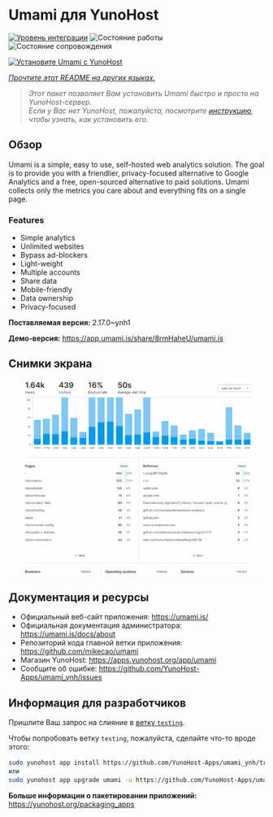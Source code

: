 <!--
Важно: этот README был автоматически сгенерирован <https://github.com/YunoHost/apps/tree/master/tools/readme_generator>
Он НЕ ДОЛЖЕН редактироваться вручную.
-->

# Umami для YunoHost

[![Уровень интеграции](https://apps.yunohost.org/badge/integration/umami)](https://ci-apps.yunohost.org/ci/apps/umami/)
![Состояние работы](https://apps.yunohost.org/badge/state/umami)
![Состояние сопровождения](https://apps.yunohost.org/badge/maintained/umami)

[![Установите Umami с YunoHost](https://install-app.yunohost.org/install-with-yunohost.svg)](https://install-app.yunohost.org/?app=umami)

*[Прочтите этот README на других языках.](./ALL_README.md)*

> *Этот пакет позволяет Вам установить Umami быстро и просто на YunoHost-сервер.*  
> *Если у Вас нет YunoHost, пожалуйста, посмотрите [инструкцию](https://yunohost.org/install), чтобы узнать, как установить его.*

## Обзор

Umami is a simple, easy to use, self-hosted web analytics solution. The goal is to provide you with a friendlier, privacy-focused alternative to Google Analytics and a free, open-sourced alternative to paid solutions. Umami collects only the metrics you care about and everything fits on a single page. 

### Features

- Simple analytics
- Unlimited websites
- Bypass ad-blockers
- Light-weight
- Multiple accounts
- Share data
- Mobile-friendly
- Data ownership
- Privacy-focused


**Поставляемая версия:** 2.17.0~ynh1

**Демо-версия:** <https://app.umami.is/share/8rmHaheU/umami.is>

## Снимки экрана

![Снимок экрана Umami](./doc/screenshots/dark.png)

## Документация и ресурсы

- Официальный веб-сайт приложения: <https://umami.is/>
- Официальная документация администратора: <https://umami.is/docs/about>
- Репозиторий кода главной ветки приложения: <https://github.com/mikecao/umami>
- Магазин YunoHost: <https://apps.yunohost.org/app/umami>
- Сообщите об ошибке: <https://github.com/YunoHost-Apps/umami_ynh/issues>

## Информация для разработчиков

Пришлите Ваш запрос на слияние в [ветку `testing`](https://github.com/YunoHost-Apps/umami_ynh/tree/testing).

Чтобы попробовать ветку `testing`, пожалуйста, сделайте что-то вроде этого:

```bash
sudo yunohost app install https://github.com/YunoHost-Apps/umami_ynh/tree/testing --debug
или
sudo yunohost app upgrade umami -u https://github.com/YunoHost-Apps/umami_ynh/tree/testing --debug
```

**Больше информации о пакетировании приложений:** <https://yunohost.org/packaging_apps>
